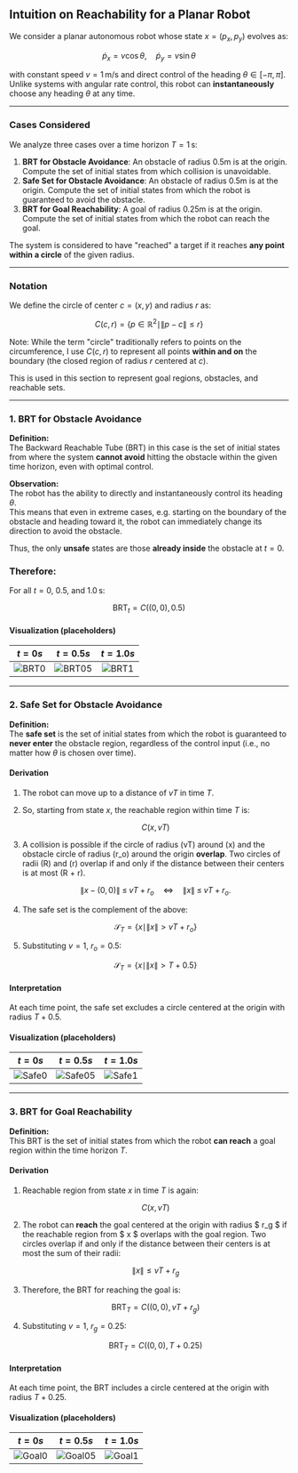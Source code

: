 ## Intuition on Reachability for a Planar Robot

We consider a planar autonomous robot whose state $x=(p_x, p_y)$ evolves as:

$$
\dot p_x = v \cos\theta, \quad \dot p_y = v \sin\theta
$$

with constant speed $v = 1$ m/s and direct control of the heading $\theta \in [-\pi, \pi]$. Unlike systems with angular rate control, this robot can **instantaneously** choose any heading $\theta$ at any time.

---

### Cases Considered

We analyze three cases over a time horizon $T = 1$ s:

1. **BRT for Obstacle Avoidance**: An obstacle of radius 0.5m is at the origin. Compute the set of initial states from which collision is unavoidable.
2. **Safe Set for Obstacle Avoidance**: An obstacle of radius 0.5m is at the origin. Compute the set of initial states from which the robot is guaranteed to avoid the obstacle.
3. **BRT for Goal Reachability**: A goal of radius 0.25m is at the origin. Compute the set of initial states from which the robot can reach the goal.


The system is considered to have "reached" a target if it reaches **any point within a circle** of the given radius.

---

### Notation

We define the circle of center $c = (x, y)$ and radius $r$ as:

```math
C(c, r) = \{ p \in \mathbb{R}^2 \mid \|p - c\| \leq r \}
```

Note: While the term "circle" traditionally refers to points on the circumference, I use $C(c, r)$ to represent all points **within and on** the boundary (the closed region of radius $r$ centered at $c$). 

This is used in this section to represent goal regions, obstacles, and reachable sets.

---

### 1. BRT for Obstacle Avoidance

**Definition:**  
The Backward Reachable Tube (BRT) in this case is the set of initial states from where the system **cannot avoid** hitting the obstacle within the given time horizon, even with optimal control.

**Observation:**  
The robot has the ability to directly and instantaneously control its heading $\theta$.  
This means that even in extreme cases, e.g. starting on the boundary of the obstacle and heading toward it, the robot can immediately change its direction to avoid the obstacle.  

Thus, the only **unsafe** states are those **already inside** the obstacle at $t=0$.

### Therefore:

For all $t = 0$, $0.5$, and $1.0$ s:

$$
\text{BRT}_{t} = C\left((0, 0),\, 0.5\right)
$$

#### Visualization (placeholders)

| $t = 0s$ | $t = 0.5s$ | $t = 1.0s$ |
|:--------:|:-----------:|:-----------:|
| ![BRT0]() | ![BRT05]()  | ![BRT1]()   |

---

### 2. Safe Set for Obstacle Avoidance

**Definition:**  
The **safe set** is the set of initial states from which the robot is guaranteed to **never enter** the obstacle region, regardless of the control input (i.e., no matter how $\theta$ is chosen over time).

#### Derivation

1. The robot can move up to a distance of $vT$ in time $T$.

2. So, starting from state $x$, the reachable region within time $T$ is:

   ```math
   C(x, vT)
   ```

3. A collision is possible if the circle of radius \(vT\) around \(x\) and the obstacle circle of radius \(r_o\) around the origin **overlap**. Two circles of radii \(R\) and \(r\) overlap if and only if the distance between their centers is at most \(R + r\).

   ```math
   \|x - (0,0)\| \;\le\; vT + r_o
   \quad\Longleftrightarrow\quad
   \|x\|\;\le\;vT + r_o.
   ```

4. The safe set is the complement of the above:

   ```math
   \mathcal{S}_T = \left\{ x \mid \|x\| > vT + r_o \right\}
   ```

5. Substituting $v = 1$, $r_o = 0.5$:

   ```math
   \mathcal{S}_T = \left\{ x \mid \|x\| > T + 0.5 \right\}
   ```

#### Interpretation

At each time point, the safe set excludes a circle centered at the origin with radius $T + 0.5$.

#### Visualization (placeholders)

| $t = 0s$ | $t = 0.5s$ | $t = 1.0s$ |
|:--------:|:-----------:|:-----------:|
| ![Safe0]() | ![Safe05]() | ![Safe1]()  |

---

### 3. BRT for Goal Reachability

**Definition:**  
This BRT is the set of initial states from which the robot **can reach** a goal region within the time horizon $T$.

#### Derivation

1. Reachable region from state $x$ in time $T$ is again:

   ```math
   C(x, vT)
   ```

2. The robot can **reach** the goal centered at the origin with radius $ r_g $ if the reachable region from $ x $ overlaps with the goal region. Two circles overlap if and only if the distance between their centers is at most the sum of their radii:

   ```math
   \|x\| \leq vT + r_g
   ```

4. Therefore, the BRT for reaching the goal is:

   ```math
   \text{BRT}_T = C\left((0, 0),\, vT + r_g\right)
   ```

5. Substituting $v = 1$, $r_g = 0.25$:

   ```math
   \text{BRT}_T = C\left((0, 0),\, T + 0.25\right)
   ```

#### Interpretation
At each time point, the BRT includes a circle centered at the origin with radius $T + 0.25$.

#### Visualization (placeholders)

| $t = 0s$ | $t = 0.5s$ | $t = 1.0s$ |
|:--------:|:-----------:|:-----------:|
| ![Goal0]() | ![Goal05]() | ![Goal1]()  |
